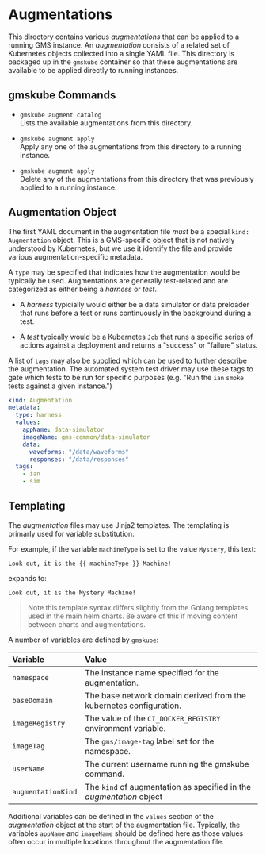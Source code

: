 # Augmentations

This directory contains various *augmentations* that can be applied to
a running GMS instance. An *augmentation* consists of a related set of
Kubernetes objects collected into a single YAML file. This directory
is packaged up in the `gmskube` container so that these augmentations
are available to be applied directly to running instances.

## gmskube Commands

* `gmskube augment catalog`<br>
  Lists the available augmentations from this directory.

* `gmskube augment apply`<br>
  Apply any one of the augmentations from this directory to a running
  instance.

* `gmskube augment apply`<br>
  Delete any of the augmentations from this directory that was
  previously applied to a running instance.

## Augmentation Object

The first YAML document in the augmentation file *must* be a special
`kind: Augmentation` object. This is a GMS-specific object that is not
natively understood by Kubernetes, but we use it identify the file and
provide various augmentation-specific metadata.

A `type` may be specified that indicates how the augmentation would be
typically be used.  Augmentations are generally test-related and are
categorized as either being a *harness* or *test*.

* A *harness* typicially would either be a data simulator or data
  preloader that runs before a test or runs continuously in the
  background during a test.

* A *test* typically would be a Kubernetes `Job` that runs a specific
  series of actions against a deployment and returns a "success" or
  "failure" status.

A list of `tags` may also be supplied which can be used to further
describe the augmentation.  The automated system test driver may use
these tags to gate which tests to be run for specific purposes
(e.g. "Run the `ian` `smoke` tests against a given instance.")

```yaml
kind: Augmentation
metadata:
  type: harness  
  values:
    appName: data-simulator
    imageName: gms-common/data-simulator
    data:
      waveforms: "/data/waveforms"
      responses: "/data/responses"
  tags:  
    - ian
    - sim
```
## Templating

The *augmentation* files may use Jinja2 templates. The templating is
primarly used for variable substitution.

For example, if the variable `machineType` is set to the value
`Mystery`, this text: 
```
Look out, it is the {{ machineType }} Machine!
```
expands to:
```
Look out, it is the Mystery Machine!
```

> Note this template syntax differs slightly from the Golang templates
> used in the main helm charts. Be aware of this if moving content
> between charts and augmentations.

A number of variables are defined by `gmskube`:

| Variable           | Value |
|:-------------------|:---------------------------------------------------------------------|
| `namespace`        | The instance name specified for the augmentation.                    |
| `baseDomain`       | The base network domain derived from the kubernetes configuration.   |
| `imageRegistry`    | The value of the `CI_DOCKER_REGISTRY` environment variable.          |
| `imageTag`         | The `gms/image-tag` label set for the namespace.                     |
| `userName`         | The current username running the gmskube command.                    |
| `augmentationKind` | The `kind` of augmentation as specified in the *augmentation* object |

Additional variables can be defined in the `values` section of the
*augmentation* object at the start of the augmentation
file. Typically, the variables `appName` and `imageName` should be
defined here as those values often occur in multiple locations
throughout the augmentation file.
